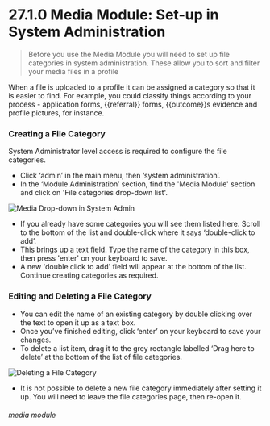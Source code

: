 # 27.1.0 Media Module: Set-up in System Administration

> Before you use the Media Module you will need to set up file categories in system administration. These allow you to sort and filter your media files in a profile

When a file is uploaded to a profile it can be assigned a category so that it is easier to find. For example, you could classify things according to your process - application forms, {{referral}} forms, {{outcome}}s evidence and profile pictures, for instance. 

### Creating a File Category

System Administrator level access is required to configure the file categories. 

- Click ‘admin’ in the main menu, then ‘system administration’.
- In the ‘Module Administration’ section, find the 'Media Module' section and click on 'File categories drop-down list'.

![Media Drop-down in System Admin](27.1.0a.png)

- If you already have some categories you will see them listed here. Scroll to the bottom of the list and double-click where it says ‘double-click to add’.
- This brings up a text field. Type the name of the category in this box, then press 'enter' on your keyboard to save. 
- A new 'double click to add' field will appear at the bottom of the list. Continue creating categories as required.

### Editing and Deleting a File Category

- You can edit the name of an existing category by double clicking over the text to open it up as a text box. 
- Once you’ve finished editing, click ‘enter’ on your keyboard to save your changes.
- To delete a list item, drag it to the grey rectangle labelled ‘Drag here to delete’ at the bottom of the list of file categories.

![Deleting a File Category](21.7.0b.png)

- It is not possible to delete a new file category immediately after setting it up. You will need to leave the file categories page, then re-open it. 


###### media module
